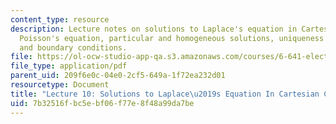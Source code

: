 ```yaml
---
content_type: resource
description: Lecture notes on solutions to Laplace's equation in Cartesian coordinates,
  Poisson's equation, particular and homogeneous solutions, uniqueness of solutions,
  and boundary conditions.
file: https://ol-ocw-studio-app-qa.s3.amazonaws.com/courses/6-641-electromagnetic-fields-forces-and-motion-spring-2005/7b32516fbc5ebf06f77e8f48a99da7be_lecture10.pdf
file_type: application/pdf
parent_uid: 209f6e0c-04e0-2cf5-649a-1f72ea232d01
resourcetype: Document
title: "Lecture 10: Solutions to Laplace\u2019s Equation In Cartesian Coordinates"
uid: 7b32516f-bc5e-bf06-f77e-8f48a99da7be
---
```

